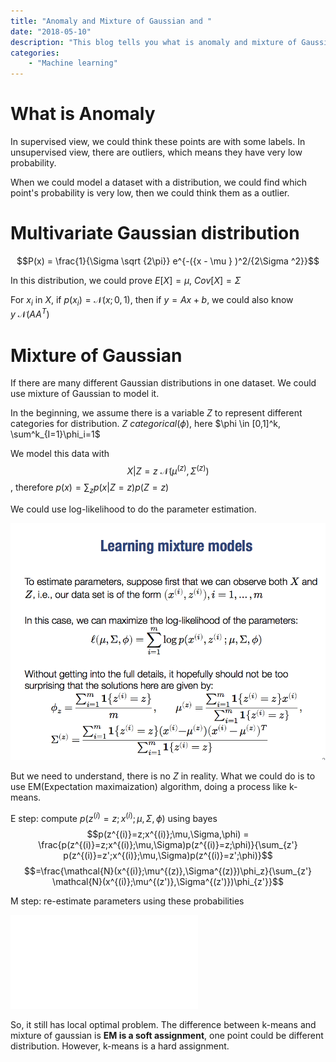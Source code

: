 ```yaml
---
title: "Anomaly and Mixture of Gaussian and "
date: "2018-05-10"
description: "This blog tells you what is anomaly and mixture of Gaussian"
categories:
    - "Machine learning"
---
```





# What is Anomaly

In supervised view, we could think these points are with some labels. In unsupervised view, there are outliers, which means they have very low probability.

When we could model a dataset with a distribution, we could find which point's probability is very low, then we could think them as a outlier.

# Multivariate Gaussian distribution

$$P(x) = \frac{1}{\Sigma \sqrt {2\pi}} e^{-({x - \mu } )^2/{2\Sigma ^2}}$$

In this distribution, we could prove $E[X] = \mu$, $Cov[X]=\Sigma$

For $x_i$ in $X$, if $p(x_i)=\mathcal{N} (x;0,1)$, then if $y=Ax+b$, we could also know $y~\mathcal{N}(AA^T)$

# Mixture of Gaussian
If there are many different Gaussian distributions in one dataset. We could use mixture of Gaussian to model it. 

In the beginning, we assume there is a variable $Z$ to represent different categories for distribution. $Z~categorical(\phi)$, here $\phi \in [0,1]^k, \sum^k_{I=1}\phi_i=1$

We model this data with $$X|Z=z ~\mathcal{N}(\mu^{(z)},\Sigma^{(z)})$$, therefore $p(x) = \sum_z p(x|Z=z)p(Z=z)$

We could use log-likelihood to do the parameter estimation.

![](pic/learningMG.png)

But we need to understand, there is no $Z$ in reality. What we could do is to use EM(Expectation maximaization) algorithm, doing a process like k-means.

E step: compute $p(z^{(i)}=z;x^{(i)};\mu,\Sigma,\phi)$ using bayes
$$p(z^{(i)}=z;x^{(i)};\mu,\Sigma,\phi) = \frac{p(z^{(i)}=z;x^{(i)};\mu,\Sigma)p(z^{(i)}=z;\phi)}{\sum_{z'} p(z^{(i)}=z';x^{(i)};\mu,\Sigma)p(z^{(i)}=z';\phi)}$$
$$=\frac{\mathcal{N}(x^{(i)};\mu^{(z)},\Sigma^{(z)})\phi_z}{\sum_{z'} \mathcal{N}(x^{(i)};\mu^{(z')},\Sigma^{(z')})\phi_{z'}}$$

M step: re-estimate parameters using these probabilities

![](pic/mstep.md)

So, it still has local optimal problem. The difference between k-means and mixture of gaussian is **EM is a soft assignment**, one point could be different distribution. However, k-means is a hard assignment.